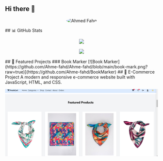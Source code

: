 ## Hi there 👋
<p align="center">
  <img src="https://github.com/Ahme-fahd.png" width="150" height="150" style="border-radius:50%;" alt="Ahmed Fahd">
</p>
## 📊 GitHub Stats
<p align="center">
  <img src="https://github-readme-stats.vercel.app/api?username=Ahme-fahd&show_icons=true&theme=tokyonight" width="50%">
</p>
<p align="center">
  <img src="https://github-readme-streak-stats.herokuapp.com/?user=Ahme-fahd&theme=tokyonight">
</p>
## 🚀 Featured Projects
### Book Marker
[![Book Marker](https://github.com/Ahme-fahd/Ahme-fahd/blob/main/book-mark.png?raw=true)](https://github.com/Ahme-fahd/BookMarker)
## 🛒 E-Commerce Project  
A modern and responsive e-commerce website built with JavaScript, HTML, and CSS.

[![E-Commerce Project](https://github.com/Ahme-fahd/Ahme-fahd/blob/main/E-commerce.png?raw=true)](https://github.com/Ahme-fahd/E-Commerce)

<!--
**Ahme-fahd/Ahme-fahd** is a ✨ _special_ ✨ repository because its `README.md` (this file) appears on your GitHub profile.

# 👋 Hi, I'm Ahmed Fahd  

Welcome to my GitHub profile! 🚀  


## 📫 Connect with me:
- 💼 [https://www.linkedin.com/in/ahmed-essaam/](#)  
- ✉️ [aessam2224@gmail.com](#)  

⭐ **Don't forget to star my projects!** ⭐  
